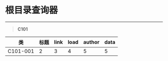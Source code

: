# 根目录查询器

---
> **C101**

| 类 | 标题 |  link | load | author | data |
| :--: | :-- | :-- | :-- | :-- | :-- |
| C101-001 | 2 | 3 | 4 | 5 | 5 |
